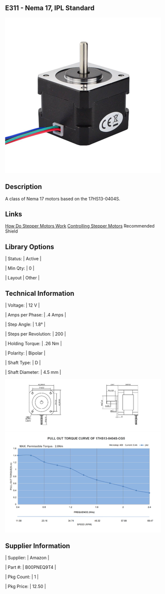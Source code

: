 ## E311 - Nema 17, IPL Standard

 

![image](CAD/E311/image.png)

 

## Description   

 

A class of Nema 17 motors based on the 17HS13-0404S.

 

## Links   


[How Do Stepper Motors Work](https://www.youtube.com/watch?v=eyqwLiowZiU)
[Controlling Stepper Motors](https://docs.arduino.cc/learn/electronics/stepper-motors)
Recommended Shield
 

## Library Options

 

| Status: | Active |

| Min Qty: | 0 |

| Layout | Other |

 

## Technical Information


| Voltage: | 12 V |

| Amps per Phase: | .4 Amps |

| Step Angle: | 1.8° |

| Steps per Revolution: | 200 |

| Holding Torque: | .26 Nm |

| Polarity: | Bipolar |

| Shaft Type: | D |

| Shaft Diameter: | 4.5 mm |
 
![image](CAD/E311/image0.png)
![image](CAD/E311/image1.png)


## Supplier Information

 

| Supplier: | Amazon |

| Part #: | B00PNEQ9T4 |        

| Pkg Count: | 1 |

| Pkg Price: | 12.50 |